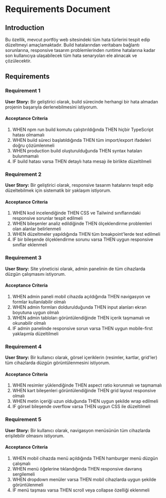 # Requirements Document

## Introduction

Bu özellik, mevcut portföy web sitesindeki tüm hata türlerini tespit edip düzeltmeyi amaçlamaktadır. Build hatalarından veritabanı bağlantı sorunlarına, responsive tasarım problemlerinden runtime hatalarına kadar son kullanıcıya ulaşabilecek tüm hata senaryoları ele alınacak ve çözülecektir.

## Requirements

### Requirement 1

**User Story:** Bir geliştirici olarak, build sürecinde herhangi bir hata almadan projenin başarıyla derlenebilmesini istiyorum.

#### Acceptance Criteria

1. WHEN npm run build komutu çalıştırıldığında THEN hiçbir TypeScript hatası olmamalı
2. WHEN build süreci başlatıldığında THEN tüm import/export ifadeleri doğru çözümlenmeli
3. WHEN production build oluşturulduğunda THEN syntax hataları bulunmamalı
4. IF build hatası varsa THEN detaylı hata mesajı ile birlikte düzeltilmeli

### Requirement 2

**User Story:** Bir geliştirici olarak, responsive tasarım hatalarını tespit edip düzeltebilmek için sistematik bir yaklaşım istiyorum.

#### Acceptance Criteria

1. WHEN kod incelendiğinde THEN CSS ve Tailwind sınıflarındaki responsive sorunlar tespit edilmeli
2. WHEN bileşenler analiz edildiğinde THEN ölçeklendirme problemleri olan alanlar belirlenmeli
3. WHEN düzeltmeler yapıldığında THEN tüm breakpoint'lerde test edilmeli
4. IF bir bileşende ölçeklendirme sorunu varsa THEN uygun responsive sınıflar eklenmeli

### Requirement 3

**User Story:** Site yöneticisi olarak, admin panelinin de tüm cihazlarda düzgün çalışmasını istiyorum.

#### Acceptance Criteria

1. WHEN admin paneli mobil cihazda açıldığında THEN navigasyon ve formlar kullanılabilir olmalı
2. WHEN admin formları doldurulduğunda THEN input alanları ekran boyutuna uygun olmalı
3. WHEN admin tabloları görüntülendiğinde THEN içerik taşmamalı ve okunabilir olmalı
4. IF admin panelinde responsive sorun varsa THEN uygun mobile-first yaklaşımla düzeltilmeli

### Requirement 4

**User Story:** Bir kullanıcı olarak, görsel içeriklerin (resimler, kartlar, grid'ler) tüm cihazlarda düzgün görüntülenmesini istiyorum.

#### Acceptance Criteria

1. WHEN resimler yüklendiğinde THEN aspect ratio korunmalı ve taşmamalı
2. WHEN kart bileşenleri görüntülendiğinde THEN grid layout responsive olmalı
3. WHEN metin içeriği uzun olduğunda THEN uygun şekilde wrap edilmeli
4. IF görsel bileşende overflow varsa THEN uygun CSS ile düzeltilmeli

### Requirement 5

**User Story:** Bir kullanıcı olarak, navigasyon menüsünün tüm cihazlarda erişilebilir olmasını istiyorum.

#### Acceptance Criteria

1. WHEN mobil cihazda menü açıldığında THEN hamburger menü düzgün çalışmalı
2. WHEN menü öğelerine tıklandığında THEN responsive davranış sergilemeli
3. WHEN dropdown menüler varsa THEN mobil cihazlarda uygun şekilde görüntülenmeli
4. IF menü taşması varsa THEN scroll veya collapse özelliği eklenmeli